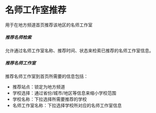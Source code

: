 # 名师工作室推荐

用于在地方频道首页推荐该地区的名师工作室

##### 推荐名师检索

允许通过名师工作室名称、推荐时间、状态来检索已推荐的名师工作室信息。

##### 推荐名师工作室

推荐名师工作室到首页所需要的信息包括：

- 推荐站点：锁定为地方频道
- 学校选择：通过省份/城市/地区等信息来缩小学校范围
- 学校名称：下拉选择所需要推荐的学校
- 名师工作室名称：下拉选择学校所对应的名师工作室信息